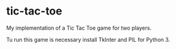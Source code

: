 # tic-tac-toe
My implementation of a Tic Tac Toe game for two players.

Tu run this game is necessary install TkInter and PIL for Python 3.
